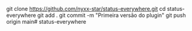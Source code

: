 git clone https://github.com/nyxx-star/status-everywhere.git
cd status-everywhere
git add .
git commit -m "Primeira versão do plugin"
git push origin main# status-everywhere
